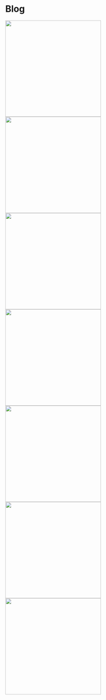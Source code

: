 # Blog

<img src="https://github.com/user-attachments/assets/90bfa069-f813-4bf6-844f-27f66c26eb2a" width="300">
<img src="https://github.com/user-attachments/assets/c94daf34-bcbb-4900-af6d-437f702cc53e" width="300">
<img src="https://github.com/user-attachments/assets/462c5797-4d78-48e0-a9e6-8210dd6f7c4e" width="300">
<img src="https://github.com/user-attachments/assets/d0f556d9-3be3-4031-a3bd-b41541385fd7" width="300">
<img src="https://github.com/user-attachments/assets/b2b3dadc-6162-4130-8320-c8ebd73f0453" width="300">
<img src="https://github.com/user-attachments/assets/0ef897f6-9477-41e6-aacb-9bdf91e7f32d" width="300">
<img src="https://github.com/user-attachments/assets/36c415c9-2172-46dd-bd9e-ea4f71a220d6" width="300">
